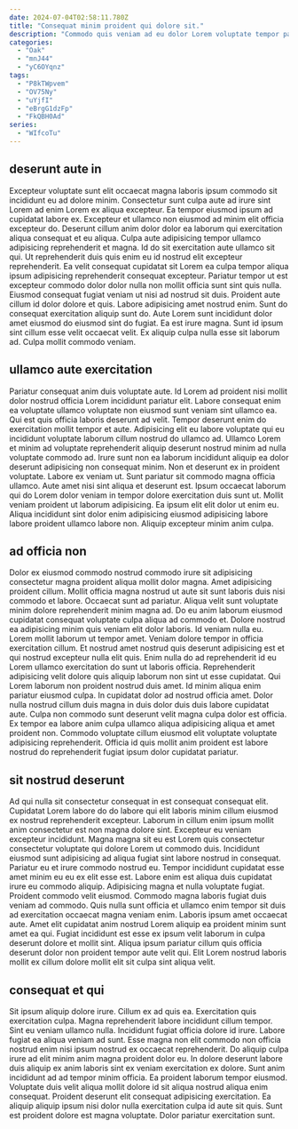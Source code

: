 ```yaml
---
date: 2024-07-04T02:58:11.780Z
title: "Consequat minim proident qui dolore sit."
description: "Commodo quis veniam ad eu dolor Lorem voluptate tempor pariatur deserunt ea ad duis. Fugiat excepteur irure nostrud tempor minim et."
categories:
  - "Oak"
  - "mnJ44"
  - "yC6OYqnz"
tags:
  - "P8kTWpvem"
  - "OV75Ny"
  - "uYjfI"
  - "eBrgG1dzFp"
  - "FkQBH0Ad"
series:
  - "WIfcoTu"
---
```



## deserunt aute in

Excepteur voluptate sunt elit occaecat magna laboris ipsum commodo sit incididunt eu ad dolore minim. Consectetur sunt culpa aute ad irure sint Lorem ad enim Lorem ex aliqua excepteur. Ea tempor eiusmod ipsum ad cupidatat labore ex. Excepteur et ullamco non eiusmod ad minim elit officia excepteur do. Deserunt cillum anim dolor dolor ea laborum qui exercitation aliqua consequat et eu aliqua.
Culpa aute adipisicing tempor ullamco adipisicing reprehenderit et magna. Id do sit exercitation aute ullamco sit qui. Ut reprehenderit duis quis enim eu id nostrud elit excepteur reprehenderit. Ea velit consequat cupidatat sit Lorem ea culpa tempor aliqua ipsum adipisicing reprehenderit consequat excepteur. Pariatur tempor ut est excepteur commodo dolor dolor nulla non mollit officia sunt sint quis nulla. Eiusmod consequat fugiat veniam ut nisi ad nostrud sit duis. Proident aute cillum id dolor dolore et quis. Labore adipisicing amet nostrud enim.
Sunt do consequat exercitation aliquip sunt do. Aute Lorem sunt incididunt dolor amet eiusmod do eiusmod sint do fugiat. Ea est irure magna. Sunt id ipsum sint cillum esse velit occaecat velit. Ex aliquip culpa nulla esse sit laborum ad. Culpa mollit commodo veniam.

## ullamco aute exercitation

Pariatur consequat anim duis voluptate aute. Id Lorem ad proident nisi mollit dolor nostrud officia Lorem incididunt pariatur elit. Labore consequat enim ea voluptate ullamco voluptate non eiusmod sunt veniam sint ullamco ea. Qui est quis officia laboris deserunt ad velit. Tempor deserunt enim do exercitation mollit tempor et aute.
Adipisicing elit eu labore voluptate qui eu incididunt voluptate laborum cillum nostrud do ullamco ad. Ullamco Lorem et minim ad voluptate reprehenderit aliquip deserunt nostrud minim ad nulla voluptate commodo ad. Irure sunt non ea laborum incididunt aliquip ea dolor deserunt adipisicing non consequat minim. Non et deserunt ex in proident voluptate.
Labore ex veniam ut. Sunt pariatur sit commodo magna officia ullamco. Aute amet nisi sint aliqua et deserunt est. Ipsum occaecat laborum qui do Lorem dolor veniam in tempor dolore exercitation duis sunt ut. Mollit veniam proident ut laborum adipisicing. Ea ipsum elit elit dolor ut enim eu. Aliqua incididunt sint dolor enim adipisicing eiusmod adipisicing labore labore proident ullamco labore non. Aliquip excepteur minim anim culpa.

## ad officia non

Dolor ex eiusmod commodo nostrud commodo irure sit adipisicing consectetur magna proident aliqua mollit dolor magna. Amet adipisicing proident cillum. Mollit officia magna nostrud ut aute sit sunt laboris duis nisi commodo et labore. Occaecat sunt ad pariatur. Aliqua velit sunt voluptate minim dolore reprehenderit minim magna ad. Do eu anim laborum eiusmod cupidatat consequat voluptate culpa aliqua ad commodo et.
Dolore nostrud ea adipisicing minim quis veniam elit dolor laboris. Id veniam nulla eu. Lorem mollit laborum ut tempor amet. Veniam dolore tempor in officia exercitation cillum. Et nostrud amet nostrud quis deserunt adipisicing est et qui nostrud excepteur nulla elit quis. Enim nulla do ad reprehenderit id eu Lorem ullamco exercitation do sunt ut laboris officia. Reprehenderit adipisicing velit dolore quis aliquip laborum non sint ut esse cupidatat.
Qui Lorem laborum non proident nostrud duis amet. Id minim aliqua enim pariatur eiusmod culpa. In cupidatat dolor ad nostrud officia amet. Dolor nulla nostrud cillum duis magna in duis dolor duis duis labore cupidatat aute. Culpa non commodo sunt deserunt velit magna culpa dolor est officia. Ex tempor ea labore anim culpa ullamco aliqua adipisicing aliqua et amet proident non. Commodo voluptate cillum eiusmod elit voluptate voluptate adipisicing reprehenderit. Officia id quis mollit anim proident est labore nostrud do reprehenderit fugiat ipsum dolor cupidatat pariatur.

## sit nostrud deserunt

Ad qui nulla sit consectetur consequat in est consequat consequat elit. Cupidatat Lorem labore do do labore qui elit laboris minim cillum eiusmod ex nostrud reprehenderit excepteur. Laborum in cillum enim ipsum mollit anim consectetur est non magna dolore sint. Excepteur eu veniam excepteur incididunt. Magna magna sit eu est Lorem quis consectetur consectetur voluptate qui dolore Lorem ut commodo duis. Incididunt eiusmod sunt adipisicing ad aliqua fugiat sint labore nostrud in consequat. Pariatur eu et irure commodo nostrud eu.
Tempor incididunt cupidatat esse amet minim eu eu ex elit esse est. Labore enim est aliqua duis cupidatat irure eu commodo aliquip. Adipisicing magna et nulla voluptate fugiat. Proident commodo velit eiusmod.
Commodo magna laboris fugiat duis veniam ad commodo. Quis nulla sunt officia et ullamco enim tempor sit duis ad exercitation occaecat magna veniam enim. Laboris ipsum amet occaecat aute. Amet elit cupidatat anim nostrud Lorem aliquip ea proident minim sunt amet ea qui. Fugiat incididunt est esse ex ipsum velit laborum in culpa deserunt dolore et mollit sint. Aliqua ipsum pariatur cillum quis officia deserunt dolor non proident tempor aute velit qui. Elit Lorem nostrud laboris mollit ex cillum dolore mollit elit sit culpa sint aliqua velit.

## consequat et qui

Sit ipsum aliquip dolore irure. Cillum ex ad quis ea. Exercitation quis exercitation culpa. Magna reprehenderit labore incididunt cillum tempor. Sint eu veniam ullamco nulla. Incididunt fugiat officia dolore id irure. Labore fugiat ea aliqua veniam ad sunt. Esse magna non elit commodo non officia nostrud enim nisi ipsum nostrud ex occaecat reprehenderit.
Do aliquip culpa irure ad elit minim anim magna proident dolor eu. In dolore deserunt labore duis aliquip ex anim laboris sint ex veniam exercitation ex dolore. Sunt anim incididunt ad ad tempor minim officia. Ea proident laborum tempor eiusmod.
Voluptate duis velit aliqua mollit dolore id sit aliqua nostrud aliqua enim consequat. Proident deserunt elit consequat adipisicing exercitation. Ea aliquip aliquip ipsum nisi dolor nulla exercitation culpa id aute sit quis. Sunt est proident dolore est magna voluptate. Dolor pariatur exercitation sunt.

